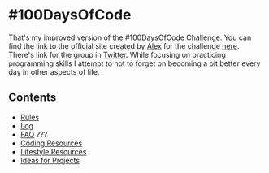 # #100DaysOfCode

That's my improved version of the #100DaysOfCode Challenge. You can find the link to the official site created by [Alex](https://twitter.com/ka11away) for the challenge [here](http://100daysofcode.com/). There's link for the group in [Twitter](https://twitter.com/_100DaysOfCode).
While focusing on practicing programming skills I attempt to not to forget on becoming a bit better every day in other aspects of life.

## Contents
* [Rules](rules.md)
* [Log](log.md)
* [FAQ](FAQ.md) ???
* [Coding Resources](resources-programming.md)
* [Lifestyle Resources](resources-other.md)
* [Ideas for Projects](ideas-for-projects.md)

